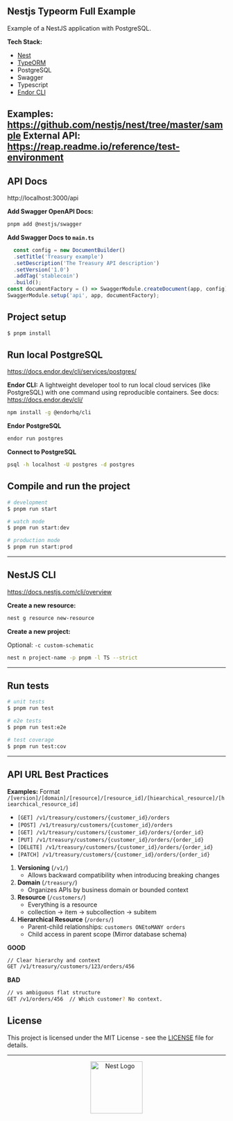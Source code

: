 ## Nestjs Typeorm Full Example

Example of a NestJS application with PostgreSQL.

**Tech Stack:**

- [Nest](https://github.com/nestjs/nest)
- [TypeORM](https://docs.nestjs.com/techniques/database#typeorm-integration)
- PostgreSQL
- Swagger
- Typescript
- [Endor CLI](https://docs.endor.dev/cli/)

**Examples:**  https://github.com/nestjs/nest/tree/master/sample
**External API:**  https://reap.readme.io/reference/test-environment
----

## API Docs

http://localhost:3000/api

**Add Swagger OpenAPI Docs:**

```bash
pnpm add @nestjs/swagger
```

**Add Swagger Docs to `main.ts`**

```typescript
  const config = new DocumentBuilder()
  .setTitle('Treasury example')
  .setDescription('The Treasury API description')
  .setVersion('1.0')
  .addTag('stablecoin')
  .build();
const documentFactory = () => SwaggerModule.createDocument(app, config);
SwaggerModule.setup('api', app, documentFactory);
```

## Project setup

```bash
$ pnpm install
```

## Run local PostgreSQL

https://docs.endor.dev/cli/services/postgres/

**Endor CLI:**
A lightweight developer tool to run local cloud services (like PostgreSQL) with one command
using reproducible containers. See docs: https://docs.endor.dev/cli/

```bash
npm install -g @endorhq/cli
```

**Endor PostgreSQL**

```bash
endor run postgres
```

**Connect to PostgreSQL**

```bash
psql -h localhost -U postgres -d postgres
```

## Compile and run the project

```bash
# development
$ pnpm run start

# watch mode
$ pnpm run start:dev

# production mode
$ pnpm run start:prod
```

----

## NestJS CLI

https://docs.nestjs.com/cli/overview

**Create a new resource:**

```bash
nest g resource new-resource
```

**Create a new project:**

Optional:
`-c custom-schematic`

```bash 
nest n project-name -p pnpm -l TS --strict
```

----

## Run tests

```bash
# unit tests
$ pnpm run test

# e2e tests
$ pnpm run test:e2e

# test coverage
$ pnpm run test:cov
```

----

## API URL Best Practices

**Examples:**
Format `/[version]/[domain]/[resource]/[resource_id]/[hiearchical_resource]/[hiearchical_resource_id]`

- `[GET] /v1/treasury/customers/{customer_id}/orders`
- `[POST] /v1/treasury/customers/{customer_id}/orders`
- `[GET] /v1/treasury/customers/{customer_id}/orders/{order_id}`
- `[PUT] /v1/treasury/customers/{customer_id}/orders/{order_id}`
- `[DELETE] /v1/treasury/customers/{customer_id}/orders/{order_id}`
- `[PATCH] /v1/treasury/customers/{customer_id}/orders/{order_id}`

1. **Versioning** (`/v1/`)
    - Allows backward compatibility when introducing breaking changes
2. **Domain** (`/treasury/`)
    - Organizes APIs by business domain or bounded context
3. **Resource** (`/customers/`)
    - Everything is a resource
    - collection → item → subcollection → subitem
4. **Hierarchical Resource** (`/orders/`)
    - Parent-child relationships: `customers ONEtoMANY orders`
    - Child access in parent scope (Mirror database schema)

**GOOD**
```bash
// Clear hierarchy and context
GET /v1/treasury/customers/123/orders/456
```

**BAD**
```bash
// vs ambiguous flat structure
GET /v1/orders/456  // Which customer? No context.
```

## License

This project is licensed under the MIT License - see the [LICENSE](./LICENSE) file for details.

----

<p align="center">
  <a href="http://nestjs.com/" target="blank"><img src="https://nestjs.com/img/logo-small.svg" width="120" alt="Nest Logo" /></a>
</p>


